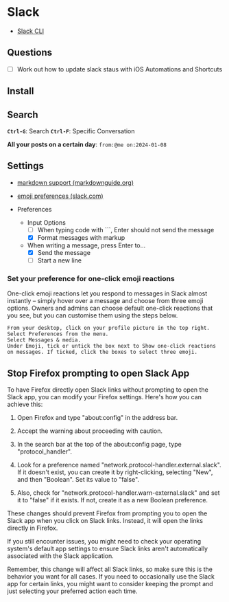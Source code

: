 # Slack


- [Slack CLI](https://api.slack.com/automation/quickstart)

## Questions

- [ ] Work out how to update slack staus with iOS Automations and Shortcuts

## Install


## Search

**`Ctrl-G`**: Search
**`Ctrl-F`**: Specific Conversation

**All your posts on a certain day**: `from:@me on:2024-01-08`

## Settings

- [markdown support (markdownguide.org)](https://www.markdownguide.org/tools/slack/)
- [emoji preferences (slack.com)](https://slack.com/intl/en-au/help/articles/4406393601683-Manage-emoji-preferences)

- Preferences
    - Input Options
        - [ ] When typing code with ```, Enter should not send the message
        - [x] Format messages with markup
    - When writing a message, press Enter to...
        - [x] Send the message
        - [ ] Start a new line

### Set your preference for one-click emoji reactions

One-click emoji reactions let you respond to messages in Slack almost instantly – simply hover over a message and choose from three emoji options. Owners and admins can choose default one-click reactions that you see, but you can customise them using the steps below.

    From your desktop, click on your profile picture in the top right.
    Select Preferences from the menu.
    Select Messages & media.
    Under Emoji, tick or untick the box next to Show one-click reactions on messages. If ticked, click the boxes to select three emoji.


## Stop Firefox prompting to open Slack App

To have Firefox directly open Slack links without prompting to open the Slack app, you can modify your Firefox settings. Here's how you can achieve this:

1. Open Firefox and type "about:config" in the address bar.

2. Accept the warning about proceeding with caution.

3. In the search bar at the top of the about:config page, type "protocol_handler".

4. Look for a preference named "network.protocol-handler.external.slack". If it doesn't exist, you can create it by right-clicking, selecting "New", and then "Boolean". Set its value to "false".

5. Also, check for "network.protocol-handler.warn-external.slack" and set it to "false" if it exists. If not, create it as a new Boolean preference.

These changes should prevent Firefox from prompting you to open the Slack app when you click on Slack links. Instead, it will open the links directly in Firefox.

If you still encounter issues, you might need to check your operating system's default app settings to ensure Slack links aren't automatically associated with the Slack application.

Remember, this change will affect all Slack links, so make sure this is the behavior you want for all cases. If you need to occasionally use the Slack app for certain links, you might want to consider keeping the prompt and just selecting your preferred action each time.